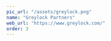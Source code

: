 ```yaml
---
pic_url: "/assets/greylock.png"
name: "Greylock Partners"
web_url: "https://www.greylock.com/"
order: 3
---
```

